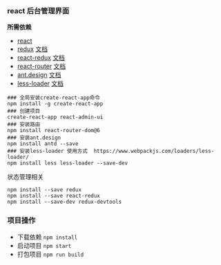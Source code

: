 ### react 后台管理界面

**所需依赖**

- [react](https://zh-hans.reactjs.org/docs/create-a-new-react-app.html#create-react-app)
- [redux](https://github.com/reduxjs/redux) [文档](http://cn.redux.js.org/introduction/getting-started)
- [react-redux](https://www.redux.org.cn/docs/react-redux/)  [文档](https://www.redux.org.cn/docs/react-redux/)
- [react-router](https://github.com/remix-run/react-router)  [文档](https://reactrouter.com/docs/zh/v6/getting-started/installation)
- [ant.design](https://ant.design/docs/react/introduce-cn)  [文档](http://cn.redux.js.org/docs/basics/UsageWithReact.html)
- [less-loader](https://github.com/webpack-contrib/less-loader)  [文档](https://less.bootcss.com/)

```shell
### 全局安装create-react-app命令
npm install -g create-react-app
### 创建项目
create-react-app react-admin-ui
### 安装路由
npm install react-router-dom@6
### 安装ant.design
npm install antd --save
### 安装less-loader 使用方式  https://www.webpackjs.com/loaders/less-loader/
npm install less less-loader --save-dev

```

状态管理相关
```shell
npm install --save redux
npm install --save react-redux
npm install --save-dev redux-devtools
```

### 项目操作

- 下载依赖 `npm install`
- 启动项目 `npm start`
- 打包项目 `npm run build`
